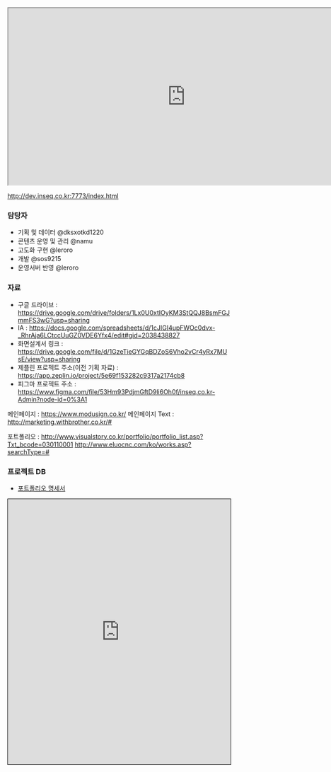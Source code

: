 <iframe width="800px" height="400px" src="https://docs.google.com/spreadsheets/d/e/2PACX-1vSZq8rylID4bYsZbgdc1zh6b0MdRmPdITNzH7hmmiA-F2gdsOSda_n3ea77mGD6rU6l-JGltY2lfbeb/pubhtml?gid=425441517&amp;single=true&amp;widget=true&amp;headers=false"></iframe>


http://dev.inseq.co.kr:7773/index.html

### 담당자
- 기획 및 데이터 @dksxotkd1220 
- 콘텐츠 운영 및 관리 @namu 
- 고도화 구현 @leroro 
- 개발 @sos9215  
- 운영서버 반영 @leroro 

### 자료
- 구글 드라이브 : https://drive.google.com/drive/folders/1Lx0U0xtIOyKM3StQQJ8BsmFGJmmFS3wG?usp=sharing
- IA : https://docs.google.com/spreadsheets/d/1cJIGI4upFWOc0dvx-_RhrAja6LCtccUuGZ0VDE6Yfx4/edit#gid=2038438827
- 화면설계서 링크 : https://drive.google.com/file/d/1GzeTieGYGqBDZoS6Vho2vCr4yRx7MUsE/view?usp=sharing
- 제플린 프로젝트 주소(이전 기획 자료) :  https://app.zeplin.io/project/5e69f153282c9317a2174cb8
- 피그마 프로젝트 주소 : https://www.figma.com/file/53Hm93PdjmGftD9li6Oh0f/inseq.co.kr-Admin?node-id=0%3A1

메인페이지 :  https://www.modusign.co.kr/
메인페이지 Text : http://marketing.withbrother.co.kr/#

포트폴리오 : 
http://www.visualstory.co.kr/portfolio/portfolio_list.asp?Txt_bcode=030110001
http://www.eluocnc.com/ko/works.asp?searchType=#

### 프로젝트 DB
- [포트폴리오 명세서](https://docs.google.com/spreadsheets/d/1cpcdEieqKM8h_jEGwOwDmCQqadVTJ6Ufne--PghTMYg/edit?usp=sharing)

<iframe style="width:100%;height:600px;border:1px solid #000;" src="https://docs.google.com/spreadsheets/d/e/2PACX-1vRtTLb49tvKuEMXzjmQ992QXNNguem6Tou27SrwhvuaD3hI6lbUPGpUlMUjzv78pQS1xjzZkzI0fA2j/pubhtml?gid=0&amp;single=true&amp;widget=true&amp;headers=false"></iframe>
